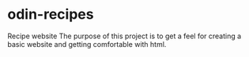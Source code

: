 # odin-recipes
Recipe website
The purpose of this project is to get a feel for
creating a basic website and getting comfortable with html.